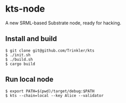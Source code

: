 # kts-node

A new SRML-based Substrate node, ready for hacking.

## Install and build

```
$ git clone git@github.com/Trinkler/kts
$ ./init.sh
$ ./build.sh
$ cargo build
```

## Run local node

```
$ export PATH=$(pwd)/target/debug:$PATH
$ kts --chain=local --key Alice --validator
```

